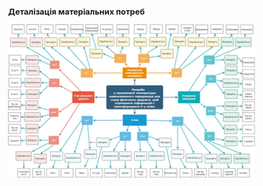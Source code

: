 ### Деталізація матеріальних потреб
![mindMapImage](https://github.com/oleksandrblazhko/ai204-kuminov/blob/ai204-kuminov__with_laboratory_work_1/1-SoftwareRequirements/1.1-DeterminingConsumerNeeds/1.1.2-MaterialNeedsDetails/MindMapTemplate.jpg)
